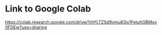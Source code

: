 # Link to Google Colab

https://colab.research.google.com/drive/1rhYLTZSd9ymu83jx1FetuhGBMox0FDEw?usp=sharing
